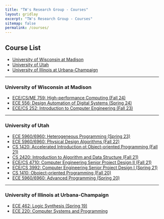 ```yaml
---
title: "TW's Research Group - Courses"
layout: gridlay
excerpt: "TW's Research Group - Courses"
sitemap: false
permalink: /courses/
---
```


## Course List

+ [University of Wisconsin at Madison](#university-of-wisconsin-at-madison)
+ [University of Utah](#university-of-utah)
+ [University of Illinois at Urbana-Champaign](#university-of-illinois-at-urbana-champaign)

<hr>

<!-- begin of course list -->
### University of Wisconsin at Madison

+ [ECE/CS/ME 759: High-performance Computing (Fall 24)](https://canvas.wisc.edu/courses/425940/pages/home)
+ [ECE 556: Design Automation of Digital Systems (Spring 24)](https://canvas.wisc.edu/courses/384667)
+ [ECE/CS 252: Introduction to Computer Engineering (Fall 23)](https://canvas.wisc.edu/courses/372148)

<hr>

<!-- begin of course list -->
### University of Utah

+ [ECE 5960/6960: Heterogeneous Programming (Spring 23)](https://github.com/tsung-wei-huang/ece6960-heterogeneous-programming)
+ [ECE 5960/6960: Physical Design Algorithms (Fall 22)](https://github.com/tsung-wei-huang/ece5960-physical-design)
+ [CS 1420: Accelerated Introduction ot Object-oriented Programming (Fall 21)](https://github.com/tsung-wei-huang/cs1420)
+ [CS 2420: Introduction to Algorithm and Data Structure (Fall 21)](https://github.com/tsung-wei-huang/cs2420)
+ [ECE/CS 4710: Computer Engineering Senior Project Design II (Fall 21)](https://github.com/tsung-wei-huang/ece4710)
+ [ECE/CS 3992: Computer Engineering Senior Project Design I (Spring 21)](https://github.com/tsung-wei-huang/cs3992)
+ [CS 1410: Oboject-oriented Programming (Fall 20)](https://github.com/tsung-wei-huang/cs1410-40)
+ [ECE 5960/6960: Advanced Programming (Spring 20)](https://github.com/tsung-wei-huang/ece5960)

<hr>

### University of Illinois at Urbana-Champaign 
      
+ [ECE 462: Logic Synthesis (Spring 19)](https://github.com/tsung-wei-huang/ECE462)
+ [ECE 220: Computer Systems and Programming](https://wiki.illinois.edu//wiki/display/ece220/Home)

<br>
